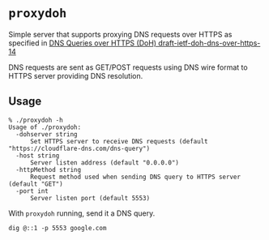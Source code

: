 # `proxydoh`

Simple server that supports proxying DNS requests over HTTPS as specified in [DNS Queries over HTTPS (DoH) draft-ietf-doh-dns-over-https-14](https://tools.ietf.org/html/draft-ietf-doh-dns-over-https-14)

DNS requests are sent as GET/POST requests using DNS wire format to HTTPS server providing DNS resolution.


## Usage
```
% ./proxydoh -h
Usage of ./proxydoh:
  -dohserver string
      Set HTTPS server to receive DNS requests (default "https://cloudflare-dns.com/dns-query")
  -host string
      Server listen address (default "0.0.0.0")
  -httpMethod string
      Request method used when sending DNS query to HTTPS server (default "GET")
  -port int
      Server listen port (default 5553)
```

With `proxydoh` running, send it a DNS query.

```
dig @::1 -p 5553 google.com
```
